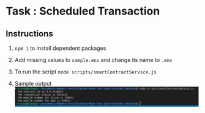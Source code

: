 # Task : Scheduled Transaction




## Instructions

1. `npm i` to install dependent packages
2. Add missing values to `sample.env` and change its name to `.env`

3. To run the script `node scripts/smartContractService.js`
4. Sample output
   ![Sample Output](./results/smartContractService.png)

